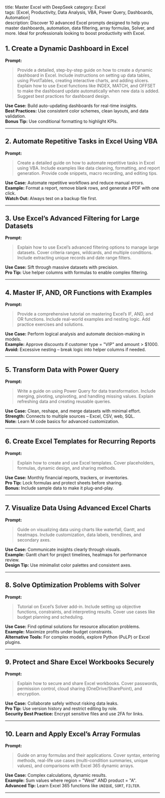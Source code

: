 title: Master Excel with DeepSeek
category: Excel  
tags: [Excel, Productivity, Data Analysis, VBA, Power Query, Dashboards, Automation]  
description: Discover 10 advanced Excel prompts designed to help you master dashboards, automation, data filtering, array formulas, Solver, and more. Ideal for professionals looking to boost productivity with Excel.  

## 1. Create a Dynamic Dashboard in Excel  
**Prompt:**  
> Provide a detailed, step-by-step guide on how to create a dynamic dashboard in Excel. Include instructions on setting up data tables, using PivotTables, creating interactive charts, and adding slicers. Explain how to use Excel functions like INDEX, MATCH, and OFFSET to make the dashboard update automatically when new data is added. Suggest best practices for dashboard design.

**Use Case:** Build auto-updating dashboards for real-time insights.  
**Best Practices:** Use consistent color schemes, clean layouts, and data validation.  
**Bonus Tip:** Use conditional formatting to highlight KPIs.

---

## 2. Automate Repetitive Tasks in Excel Using VBA  
**Prompt:**  
> Create a detailed guide on how to automate repetitive tasks in Excel using VBA. Include examples like data cleaning, formatting, and report generation. Provide code snippets, macro recording, and editing tips.

**Use Case:** Automate repetitive workflows and reduce manual errors.  
**Example:** Format a report, remove blank rows, and generate a PDF with one click.  
**Watch Out:** Always test on a backup file first.

---

## 3. Use Excel’s Advanced Filtering for Large Datasets  
**Prompt:**  
> Explain how to use Excel’s advanced filtering options to manage large datasets. Cover criteria ranges, wildcards, and multiple conditions. Include extracting unique records and date range filters.

**Use Case:** Sift through massive datasets with precision.  
**Pro Tip:** Use helper columns with formulas to enable complex filtering.

---

## 4. Master IF, AND, OR Functions with Examples  
**Prompt:**  
> Provide a comprehensive tutorial on mastering Excel’s IF, AND, and OR functions. Include real-world examples and nesting logic. Add practice exercises and solutions.

**Use Case:** Perform logical analysis and automate decision-making in models.  
**Example:** Approve discounts if customer type = "VIP" and amount > $1000.  
**Avoid:** Excessive nesting – break logic into helper columns if needed.

---

## 5. Transform Data with Power Query  
**Prompt:**  
> Write a guide on using Power Query for data transformation. Include merging, pivoting, unpivoting, and handling missing values. Explain refreshing data and creating reusable queries.

**Use Case:** Clean, reshape, and merge datasets with minimal effort.  
**Strength:** Connects to multiple sources – Excel, CSV, web, SQL.  
**Note:** Learn M code basics for advanced customization.

---

## 6. Create Excel Templates for Recurring Reports  
**Prompt:**  
> Explain how to create and use Excel templates. Cover placeholders, formulas, dynamic design, and sharing methods.

**Use Case:** Monthly financial reports, trackers, or inventories.  
**Pro Tip:** Lock formulas and protect sheets before sharing.  
**Bonus:** Include sample data to make it plug-and-play.

---

## 7. Visualize Data Using Advanced Excel Charts  
**Prompt:**  
> Guide on visualizing data using charts like waterfall, Gantt, and heatmaps. Include customization, data labels, trendlines, and secondary axes.

**Use Case:** Communicate insights clearly through visuals.  
**Example:** Gantt chart for project timelines, heatmaps for performance review.  
**Design Tip:** Use minimalist color palettes and consistent axes.

---

## 8. Solve Optimization Problems with Solver  
**Prompt:**  
> Tutorial on Excel’s Solver add-in. Include setting up objective functions, constraints, and interpreting results. Cover use cases like budget planning and scheduling.

**Use Case:** Find optimal solutions for resource allocation problems.  
**Example:** Maximize profits under budget constraints.  
**Alternative Tools:** For complex models, explore Python (PuLP) or Excel plugins.

---

## 9. Protect and Share Excel Workbooks Securely  
**Prompt:**  
> Explain how to secure and share Excel workbooks. Cover passwords, permission control, cloud sharing (OneDrive/SharePoint), and encryption.

**Use Case:** Collaborate safely without risking data leaks.  
**Pro Tip:** Use version history and restrict editing by role.  
**Security Best Practice:** Encrypt sensitive files and use 2FA for links.

---

## 10. Learn and Apply Excel’s Array Formulas  
**Prompt:**  
> Guide on array formulas and their applications. Cover syntax, entering methods, real-life use cases (multi-condition summaries, unique values), and comparisons with Excel 365 dynamic arrays.

**Use Case:** Complex calculations, dynamic results.  
**Example:** Sum values where region = "West" AND product = "A".  
**Advanced Tip:** Learn Excel 365 functions like `UNIQUE`, `SORT`, `FILTER`.

---
